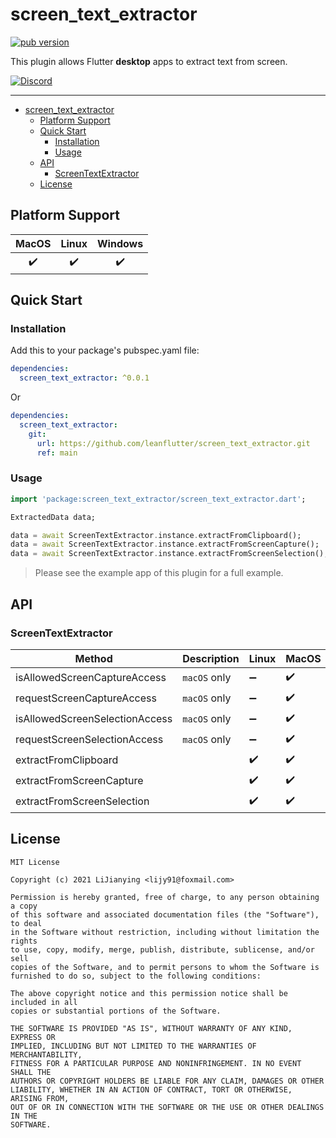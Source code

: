 # screen_text_extractor

[![pub version][pub-image]][pub-url]

[pub-image]: https://img.shields.io/pub/v/screen_text_extractor.svg
[pub-url]: https://pub.dev/packages/screen_text_extractor

This plugin allows Flutter **desktop** apps to extract text from screen.

[![Discord](https://img.shields.io/badge/discord-%237289DA.svg?style=for-the-badge&logo=discord&logoColor=white)](https://discord.gg/vba8W9SF)

---

<!-- START doctoc generated TOC please keep comment here to allow auto update -->
<!-- DON'T EDIT THIS SECTION, INSTEAD RE-RUN doctoc TO UPDATE -->

- [screen_text_extractor](#screen_text_extractor)
  - [Platform Support](#platform-support)
  - [Quick Start](#quick-start)
    - [Installation](#installation)
    - [Usage](#usage)
  - [API](#api)
    - [ScreenTextExtractor](#screentextextractor)
  - [License](#license)

<!-- END doctoc generated TOC please keep comment here to allow auto update -->

## Platform Support

| MacOS | Linux | Windows |
| :---: | :---: | :-----: |
|   ✔️   |   ✔️   |    ✔️    |

## Quick Start

### Installation

Add this to your package's pubspec.yaml file:

```yaml
dependencies:
  screen_text_extractor: ^0.0.1
```

Or

```yaml
dependencies:
  screen_text_extractor:
    git:
      url: https://github.com/leanflutter/screen_text_extractor.git
      ref: main
```

### Usage

```dart
import 'package:screen_text_extractor/screen_text_extractor.dart';

ExtractedData data;

data = await ScreenTextExtractor.instance.extractFromClipboard();
data = await ScreenTextExtractor.instance.extractFromScreenCapture();
data = await ScreenTextExtractor.instance.extractFromScreenSelection();
```

> Please see the example app of this plugin for a full example.

## API

### ScreenTextExtractor

| Method                         | Description  | Linux | MacOS | Windows |
| ------------------------------ | ------------ | ----- | ----- | ------- |
| isAllowedScreenCaptureAccess   | `macOS` only | ➖     | ✔️     | ➖       |
| requestScreenCaptureAccess     | `macOS` only | ➖     | ✔️     | ➖       |
| isAllowedScreenSelectionAccess | `macOS` only | ➖     | ✔️     | ➖       |
| requestScreenSelectionAccess   | `macOS` only | ➖     | ✔️     | ➖       |
| extractFromClipboard           |              | ✔️     | ✔️     | ✔️       |
| extractFromScreenCapture       |              | ✔️     | ✔️     | ✔️       |
| extractFromScreenSelection     |              | ✔️     | ✔️     | ✔️       |

## License

```text
MIT License

Copyright (c) 2021 LiJianying <lijy91@foxmail.com>

Permission is hereby granted, free of charge, to any person obtaining a copy
of this software and associated documentation files (the "Software"), to deal
in the Software without restriction, including without limitation the rights
to use, copy, modify, merge, publish, distribute, sublicense, and/or sell
copies of the Software, and to permit persons to whom the Software is
furnished to do so, subject to the following conditions:

The above copyright notice and this permission notice shall be included in all
copies or substantial portions of the Software.

THE SOFTWARE IS PROVIDED "AS IS", WITHOUT WARRANTY OF ANY KIND, EXPRESS OR
IMPLIED, INCLUDING BUT NOT LIMITED TO THE WARRANTIES OF MERCHANTABILITY,
FITNESS FOR A PARTICULAR PURPOSE AND NONINFRINGEMENT. IN NO EVENT SHALL THE
AUTHORS OR COPYRIGHT HOLDERS BE LIABLE FOR ANY CLAIM, DAMAGES OR OTHER
LIABILITY, WHETHER IN AN ACTION OF CONTRACT, TORT OR OTHERWISE, ARISING FROM,
OUT OF OR IN CONNECTION WITH THE SOFTWARE OR THE USE OR OTHER DEALINGS IN THE
SOFTWARE.
```

